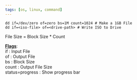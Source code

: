 ```yaml
---
tags: [os, linux, command]
---
```


````shell
dd if=/dev/zero of=zero bs=1M count=1024 # Make a 1GB File
dd if=<iso-file> of=<drive-path> # Write ISO to Drive
````

File Size = Block Size * Count

**<u>Flags</u>**:  
if : Input File  
of : Output File  
bs : Block Size  
count : Output File Size  
status=progress : Show progress bar
